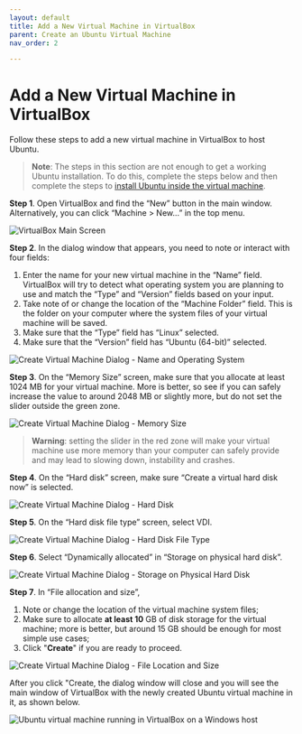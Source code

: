 ```yaml
---
layout: default
title: Add a New Virtual Machine in VirtualBox
parent: Create an Ubuntu Virtual Machine
nav_order: 2

---
```


# Add a New Virtual Machine in VirtualBox

Follow these steps to add a new virtual machine in VirtualBox to host Ubuntu.

> **Note**: The steps in this section are not enough to get a working Ubuntu installation. To do this, complete the steps below and then complete the steps to [install Ubuntu inside the virtual machine](https://yaki-bcit.github.io/doc-virtualbox/docs/create-ubuntu-vm/install-ubuntu.html).

**Step 1**. Open VirtualBox and find the “New” button in the main window. Alternatively, you can click “Machine > New…” in the top menu.

![VirtualBox Main Screen](https://yaki-bcit.github.io/doc-virtualbox/docs/assets/VM-01.png)

**Step 2**. In the dialog window that appears, you need to note or interact with four fields:

  1. Enter the name for your new virtual machine in the “Name” field. VirtualBox will try to detect what operating system you are planning to use and match the “Type” and “Version” fields based on your input.
  2. Take note of or change the location of the “Machine Folder” field. This is the folder on your computer where the system files of your virtual machine will be saved.
  3. Make sure that the “Type” field has “Linux” selected.
  4. Make sure that the “Version” field has “Ubuntu (64-bit)” selected.

![Create Virtual Machine Dialog - Name and Operating System](https://yaki-bcit.github.io/doc-virtualbox/docs/assets/VM-03.png)

**Step 3**. On the “Memory Size” screen, make sure that you allocate at least 1024 MB for your virtual machine. More is better, so see if you can safely increase the value to around 2048 MB or slightly more, but do not set the slider outside the green zone.

![Create Virtual Machine Dialog - Memory Size](https://yaki-bcit.github.io/doc-virtualbox/docs/assets/VM-05.png)

> **Warning**: setting the slider in the red zone will make your virtual machine use more memory than your computer can safely provide and may lead to slowing down, instability and crashes.

**Step 4**. On the “Hard disk” screen, make sure “Create a virtual hard disk now” is selected.

![Create Virtual Machine Dialog - Hard Disk](https://yaki-bcit.github.io/doc-virtualbox/docs/assets/VM-07.png)

**Step 5**. On the “Hard disk file type” screen, select VDI.

![Create Virtual Machine Dialog - Hard Disk File Type](https://yaki-bcit.github.io/doc-virtualbox/docs/assets/VM-08.png)

**Step 6**. Select “Dynamically allocated” in “Storage on physical hard disk”.

![Create Virtual Machine Dialog - Storage on Physical Hard Disk](https://yaki-bcit.github.io/doc-virtualbox/docs/assets/VM-09.png)

**Step 7**. In “File allocation and size”, 

  1. Note or change the location of the virtual machine system files;
  2. Make sure to allocate **at least 10** GB of disk storage for the virtual machine; more is better, but around 15 GB should be enough for most simple use cases;
  3. Click "**Create**" if you are ready to proceed.
  
![Create Virtual Machine Dialog - File Location and Size](https://yaki-bcit.github.io/doc-virtualbox/docs/assets/VM-10.png)

After you click "Create, the dialog window will close and you will see the main window of VirtualBox with the newly created Ubuntu virtual machine in it, as shown below.

![Ubuntu virtual machine running in VirtualBox on a Windows host](https://yaki-bcit.github.io/doc-virtualbox/docs/assets/VM-11-sh.png)
